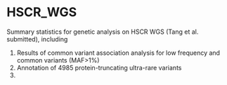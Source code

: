 # HSCR_WGS
Summary statistics for genetic analysis on HSCR WGS (Tang et al. submitted), including

1. Results of common variant association analysis for low frequency and common variants (MAF>1%)
2. Annotation of 4985 protein-truncating ultra-rare variants
3. 
